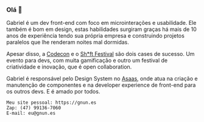 ### Olá 👋

Gabriel é um dev front-end com foco em microinterações e usabilidade. Ele também é bom em design, estas habilidades surgiram graças há mais de 10 anos de experiência tendo sua própria empresa e construindo projetos paralelos que lhe renderam noites mal dormidas.

Apesar disso, a [Codecon](https://www.codecon.dev) e o [Sh\*ft Festival](https://www.shiftfestival.cc) são dois cases de sucesso. Um evento para devs, com muita gamificação e outro um festival de criatividade e inovação, que é open collaboration.

Gabriel é responsável pelo Design System no [Asaas](https://www.asaas.com), onde atua na criação e manutenção de componentes e na developer experience de front-end para os outros devs. E é amado por todos.

```
Meu site pessoal: https://gnun.es
Zap: (47) 99136-7060
E-mail: eu@gnun.es
```

